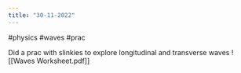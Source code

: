 ```yaml
---
title: "30-11-2022"
---
```

#physics #waves #prac

Did a prac with slinkies to explore longitudinal and transverse waves
![[Waves Worksheet.pdf]]